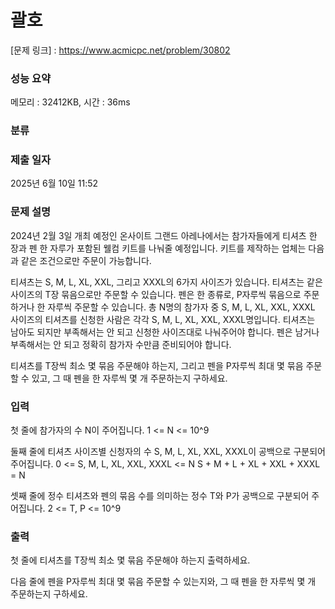 # 괄호

[문제 링크] : https://www.acmicpc.net/problem/30802

### 성능 요약

메모리 : 32412KB, 시간 : 36ms

### 분류

### 제출 일자

2025년 6월 10일 11:52

### 문제 설명

<p>
2024년 2월 3일 개최 예정인 온사이트 그랜드 아레나에서는 참가자들에게 티셔츠 한 장과 펜 한 자루가 포함된 웰컴 키트를 나눠줄 예정입니다. 키트를 제작하는 업체는 다음과 같은 조건으로만 주문이 가능합니다.

티셔츠는 S, M, L, XL, XXL, 그리고 XXXL의 6가지 사이즈가 있습니다. 티셔츠는 같은 사이즈의 
T장 묶음으로만 주문할 수 있습니다.
펜은 한 종류로, 
P자루씩 묶음으로 주문하거나 한 자루씩 주문할 수 있습니다.
총 
N명의 참가자 중 S, M, L, XL, XXL, XXXL 사이즈의 티셔츠를 신청한 사람은 각각 
S, M, L, XL, XXL, XXXL명입니다. 티셔츠는 남아도 되지만 부족해서는 안 되고 신청한 사이즈대로 나눠주어야 합니다. 펜은 남거나 부족해서는 안 되고 정확히 참가자 수만큼 준비되어야 합니다.

티셔츠를 
T장씩 최소 몇 묶음 주문해야 하는지, 그리고 펜을 
P자루씩 최대 몇 묶음 주문할 수 있고, 그 때 펜을 한 자루씩 몇 개 주문하는지 구하세요.
</p>

### 입력

<p>
첫 줄에 참가자의 수 N이 주어집니다. 
1 <= N <= 10^9

둘째 줄에 티셔츠 사이즈별 신청자의 수 
S, M, L, XL, XXL, XXXL이 공백으로 구분되어 주어집니다. 
0 <= S, M, L, XL, XXL, XXXL <= N 
S + M + L + XL + XXL + XXXL = N

셋째 줄에 정수 티셔츠와 펜의 묶음 수를 의미하는 정수 
T와 P가 공백으로 구분되어 주어집니다. 
2 <= T, P <= 10^9
</p>

### 출력

<p>
첫 줄에 티셔츠를 T장씩 최소 몇 묶음 주문해야 하는지 출력하세요.

다음 줄에 펜을 P자루씩 최대 몇 묶음 주문할 수 있는지와, 그 때 펜을 한 자루씩 몇 개 주문하는지 구하세요.
</p>